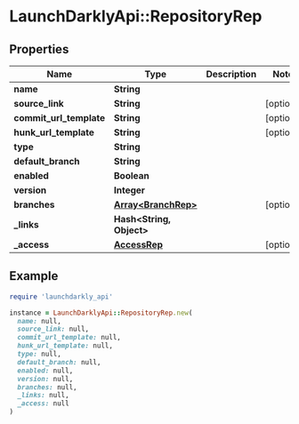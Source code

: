 # LaunchDarklyApi::RepositoryRep

## Properties

| Name | Type | Description | Notes |
| ---- | ---- | ----------- | ----- |
| **name** | **String** |  |  |
| **source_link** | **String** |  | [optional] |
| **commit_url_template** | **String** |  | [optional] |
| **hunk_url_template** | **String** |  | [optional] |
| **type** | **String** |  |  |
| **default_branch** | **String** |  |  |
| **enabled** | **Boolean** |  |  |
| **version** | **Integer** |  |  |
| **branches** | [**Array&lt;BranchRep&gt;**](BranchRep.md) |  | [optional] |
| **_links** | **Hash&lt;String, Object&gt;** |  |  |
| **_access** | [**AccessRep**](AccessRep.md) |  | [optional] |

## Example

```ruby
require 'launchdarkly_api'

instance = LaunchDarklyApi::RepositoryRep.new(
  name: null,
  source_link: null,
  commit_url_template: null,
  hunk_url_template: null,
  type: null,
  default_branch: null,
  enabled: null,
  version: null,
  branches: null,
  _links: null,
  _access: null
)
```

